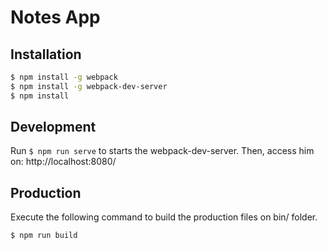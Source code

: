 # Notes App

## Installation
```bash
$ npm install -g webpack
$ npm install -g webpack-dev-server
$ npm install
```
## Development

Run `$ npm run serve` to starts the webpack-dev-server. Then, access him on: http://localhost:8080/

## Production

Execute the following command to build the production files on bin/ folder.

```bash
$ npm run build
```
